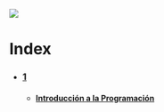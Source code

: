 ![](https://pedco.uncoma.edu.ar/pluginfile.php/85/coursecat/description/logo-facu.png)
# Index
* ### [1](https://github.com/jmarcosg/college/tree/master/TDW)
  * #### [Introducción a la Programación](https://github.com/jmarcosg/college/tree/master/TDW/1/IT)
